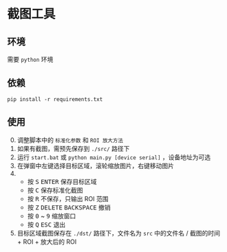 # 截图工具

## 环境

需要 `python` 环境

## 依赖

```shell
pip install -r requirements.txt
```

## 使用

0. 调整脚本中的 `标准化参数` 和 `ROI 放大方法`
1. 如果有截图，需预先保存到 `./src/` 路径下
2. 运行 `start.bat` 或 `python main.py [device serial]` ，设备地址为可选
3. 在弹窗中左键选择目标区域，滚轮缩放图片，右键移动图片
4.  - 按 <kbd>S</kbd> <kbd>ENTER</kbd> 保存目标区域
    - 按 <kbd>C</kbd> 保存标准化截图
    - 按 <kbd>R</kbd> 不保存，只输出 ROI 范围
    - 按 <kbd>Z</kbd> <kbd>DELETE</kbd> <kbd>BACKSPACE</kbd> 撤销
    - 按 <kbd>0</kbd> ~ <kbd>9</kbd> 缩放窗口
    - 按 <kbd>Q</kbd> <kbd>ESC</kbd> 退出
5. 目标区域截图保存在 `./dst/` 路径下，文件名为 `src` 中的文件名 / 截图的时间 + ROI + 放大后的 ROI
